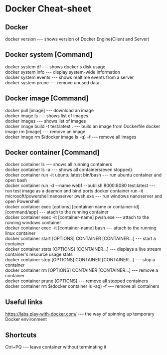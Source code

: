 # Docker Cheat-sheet

## Docker 
docker version --- shows version of Docker Engine(Client and Server)  

## Docker system [Command]
docker system df --- shows docker's disk usage  
docker system info --- display system-wide information  
docker system events --- shows realtime events from a server  
docker system prune --- remove unused data  

## Docker image  [Command]
docker pull [image] --- download an image  
docker image ls --- shows list of images  
docker images --- shows list of images  
docker image build -t test:latest . --- build an image from Dockerfile
docker image rm [image] --- remove an image  
docker image rm $(docker image ls -q) -f --- remove all images  

## Docker container  [Command]
docker container ls --- shows all running containers  
docker container ls -a --- shows all containers(even stopped)  
docker container run -it ubuntu:latest bin/bash --- run ubuntu container and open bash  
docker container run -d --name web1 --publish 8000:8080 test:latest  --- run test image as a daemon and bind ports
docker container run -it microsoft/powershell:nanoserver pwsh.exe --- run windows nanoserver and open Powershell  
docker container exec [options] [container-name or container-id] [command/app] --- atach to the running container  
docker container exec -it [container-name] pwsh.exe --- attach to the running windows container  
docker container exec -it [container-name] bash --- attach to the running linux container  
docker container start [OPTIONS] CONTAINER [CONTAINER...] --- start a container  
docker container stats [OPTIONS] [CONTAINER...] --- displays a live stream container's resource usage stats  
docker container stop [OPTIONS] CONTAINER [CONTAINER...] --- stop a container  
docker container rm [OPTIONS] CONTAINER [CONTAINER...] --- remove a container  
docker container prune [OPTIONS] --- remove all stopped containers  
docker container rm $(docker container ls -aq) -f --- remove all containers  

## Useful links
https://labs.play-with-docker.com/ --- the way of spinning up temporary Docker environment  

## Shortcuts
Ctrl+PQ --- leave container without terminating it